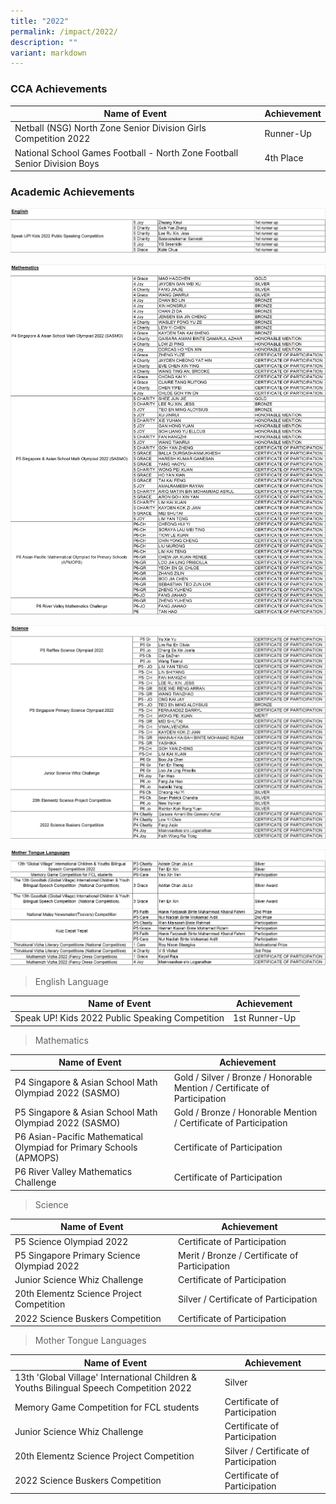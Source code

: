 ```yaml
---
title: "2022"
permalink: /impact/2022/
description: ""
variant: markdown
---
```

### CCA Achievements


| Name of Event | Achievement | 
| -------- | -------- | 
| Netball (NSG) North Zone Senior Division Girls Competition 2022     | Runner-Up     | 
| National School Games Football - North Zone Football Senior Division Boys     | 4th Place     |


### Academic Achievements

![](/images/Impact/impact%202022%201.jpg)

![](/images/Impact/impact%202022%202.jpg)

![](/images/Impact/impact%202022%203.jpg)

![](/images/Impact/impact%202022%204.jpg)


> English Language

| Name of Event | Achievement |
| -------- | -------- |
| Speak UP! Kids 2022 Public Speaking Competition    | 1st Runner-Up     | 

> Mathematics

| Name of Event | Achievement |
| -------- | -------- |
| P4 Singapore & Asian School Math Olympiad 2022 (SASMO)    | Gold / Silver / Bronze / Honorable Mention / Certificate of Participation     | 
| P5 Singapore & Asian School Math Olympiad 2022 (SASMO) | Gold / Bronze / Honorable Mention / Certificate of Participation   |
|  P6 Asian-Pacific Mathematical Olympiad for Primary Schools (APMOPS)  |  Certificate of Participation   |
|  P6 River Valley Mathematics Challenge   |  Certificate of Participation   |


> Science

| Name of Event | Achievement |
| -------- | -------- |
|  P5 Science Olympiad 2022   |  Certificate of Participation   |
|  P5 Singapore Primary Science Olympiad 2022   |  Merit / Bronze / Certificate of Participation   |
|  Junior Science Whiz Challenge  |  Certificate of Participation  |
|  20th Elementz Science Project Competition  |  Silver / Certificate of Participation  |
|  2022 Science Buskers Competition  |  Certificate of Participation  |

> Mother Tongue Languages

| Name of Event | Achievement |
| -------- | -------- |
|  13th 'Global Village' International Children & Youths Bilingual Speech Competition 2022   |  Silver   |
|  Memory Game Competition for FCL students   |   Certificate of Participation   |
|  Junior Science Whiz Challenge  |  Certificate of Participation  |
|  20th Elementz Science Project Competition  |  Silver / Certificate of Participation  |
|  2022 Science Buskers Competition  |  Certificate of Participation  |